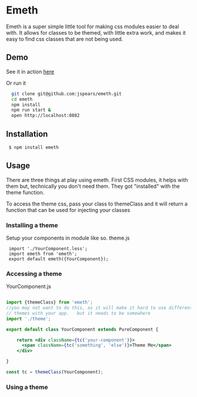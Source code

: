 Emeth
===
Emeth is a super simple little tool for making css modules easier to deal with.
It allows for classes to be themed, with little extra work, and makes it easy
to find css classes that are  not being used.

## Demo
See it in action [here](https://jspears.github.io/emeth/)

Or run it 

```sh
  git clone git@github.com:jspears/emeth.git
  cd emeth
  npm install
  npm run start &
  open http://localhost:8082
```

## Installation
```sh
 $ npm install emeth
```

## Usage
There are three things at play using emeth.
First CSS modules, it helps with them but, technically you don't need them.
They got "installed" with the theme function.

To access the theme css, pass your class to themeClass and it will return
a function that can be used for injecting your classes

### Installing a theme
Setup your components in module like so.
theme.js
```es6
 import './YourComponent.less';
 import emeth from 'emeth';
 export default emeth({YourComponent});

```

### Accessing a theme
YourComponent.js
```jsx

import {themeClass} from 'emeth';
//you may not want to do this, as it will make it hard to use different
// themes with your app.   but it needs to be somewhere
import './theme';

export default class YourComponent extends PureComponent {

    return <div className={tc('your-component')}>
      <span className={tc('something', 'else')}>Theme Me</span>
    </div>

}

const tc = themeClass(YourComponent);


```

### Using a theme

